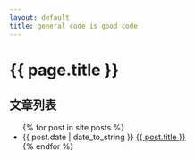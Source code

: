 ```yaml
---
layout: default
title: general code is good code
---
```

# {{ page.title }}
## 文章列表

<ul>
    {% for post in site.posts %}
      <li>{{ post.date | date_to_string }} <a href="{{ post.url }}">{{ post.title }}</a></li>
    {% endfor %}
</ul>
